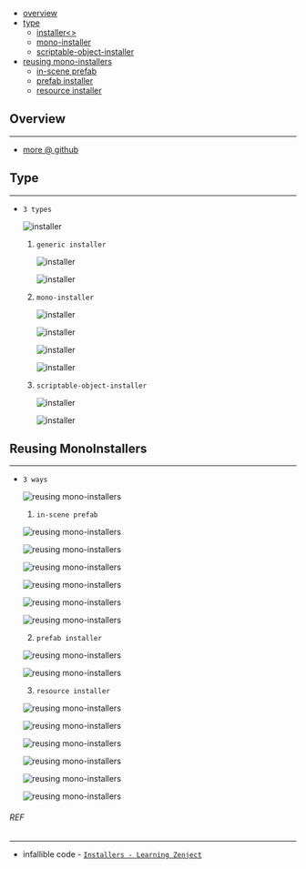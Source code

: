* [overview](#overview)
* [type](#type)
	* [installer<>](#generic)
	* [mono-installer](#mono)
	* [scriptable-object-installer](#scriptable)
* [reusing mono-installers](#reusing-mono-installers)
	* [in-scene prefab](#in-scene)
	* [prefab installer](#prefab)
	* [resource installer](#resource)

## Overview <a name="overview"></a>

---

* [more @ github](https://github.com/svermeulen/Zenject#scriptableobject-installer)

## Type <a name="type"></a>

---

* `3 types`

	![installer](./_asset/img/29.png)

	1. `generic installer` <a name="generic"></a>

		![installer](./_asset/img/30.png)

		![installer](./_asset/img/31.png)

	2. `mono-installer` <a name="mono"></a>

		![installer](./_asset/img/31b.png)

		![installer](./_asset/img/34.png)

		![installer](./_asset/img/35.png)

		![installer](./_asset/img/36.png)

	3. `scriptable-object-installer` <a name="scriptable"></a>

		![installer](./_asset/img/37.png)

		![installer](./_asset/img/38.png)

## Reusing MonoInstallers <a name="reusing-mono-installers"></a>

---

* `3 ways`

	![reusing mono-installers](./_asset/img/39.png)

	1. `in-scene prefab` <a name="in-scene"></a>

	![reusing mono-installers](./_asset/img/40.png)

	![reusing mono-installers](./_asset/img/41.png)

	![reusing mono-installers](./_asset/img/42.png)

	![reusing mono-installers](./_asset/img/43.png)

	![reusing mono-installers](./_asset/img/44.png)

	![reusing mono-installers](./_asset/img/45.png)

	2. `prefab installer` <a name="prefab"></a>

	![reusing mono-installers](./_asset/img/46.png)

	![reusing mono-installers](./_asset/img/47.png)

	3. `resource installer` <a name="resource"></a>

	![reusing mono-installers](./_asset/img/49.png)

	![reusing mono-installers](./_asset/img/50.png)

	![reusing mono-installers](./_asset/img/51.png)

	![reusing mono-installers](./_asset/img/52.png)

	![reusing mono-installers](./_asset/img/53.png)

	![reusing mono-installers](./_asset/img/54.png)

###### REF

---

* infallible code - [`Installers - Learning Zenject`](https://www.youtube.com/watch?v=jhDHs8U3Dco)